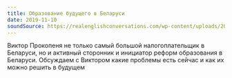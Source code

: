 ```yaml
---
title: Образование будущего в Беларуси
date: 2019-11-10
soundSource: https://realenglishconversations.com/wp-content/uploads/2018/11/Driving-English-Conversation-Sample.mp3
---
```


Виктор Прокопеня не только самый большой налогоплательщик в Беларуси, но и активный сторонник и инициатор реформ образования в Беларуси. Обсуждаем с Виктором какие проблемы есть сейчас и как их можно решить в будущем
